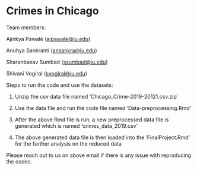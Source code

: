 # Crimes in Chicago

Team members: 

Ajinkya Pawale (ajpawale@iu.edu)

Anuhya Sankranti (ansankra@iu.edu)

Sharanbasav Sumbad (ssumbad@iu.edu)

Shivani Vogiral (svogiral@iu.edu)


Steps to run the code and use the datasets:

1)	Unzip the csv data file named ‘Chicago_Crime-2019-20121.csv.zip’

2)	Use the data file and run the code file named ‘Data-preprocessing.Rmd’

3)	After the above Rmd file is run, a new preprocessed data file is generated which is named ‘crimes_data_2019.csv’

4)	The above generated data file is then loaded into the ‘FinalProject.Rmd’ for the further analysis on the reduced data


Please reach out to us on above email if there is any issue with reproducing the codes.

